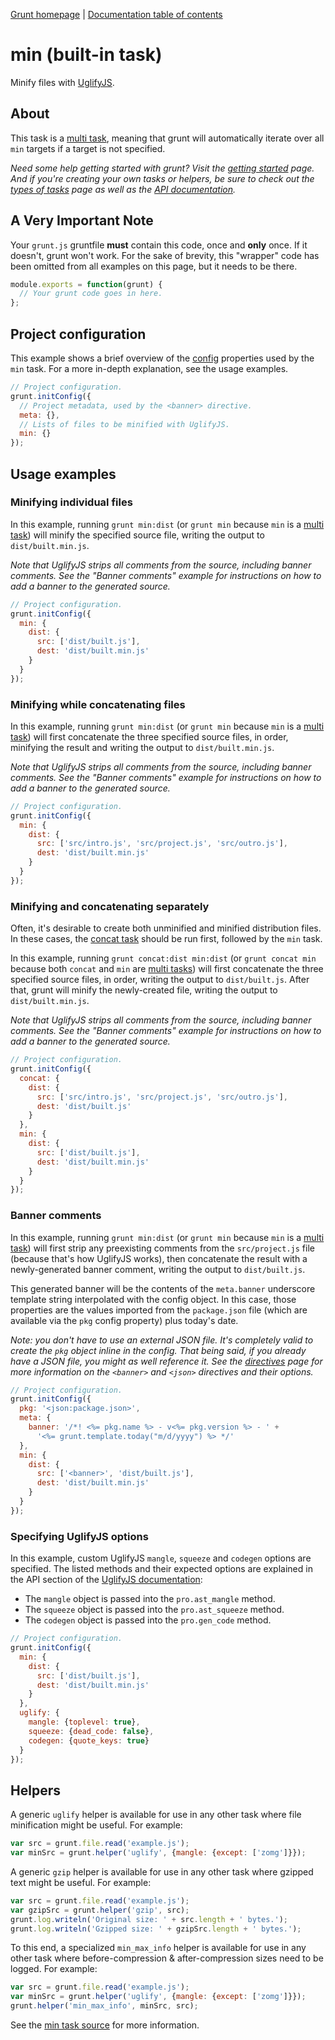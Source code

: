 [Grunt homepage](https://github.com/cowboy/grunt) | [Documentation table of contents](toc.md)

# min (built-in task)
Minify files with [UglifyJS][uglify].

[uglify]: https://github.com/mishoo/UglifyJS/

## About

This task is a [multi task](types_of_tasks.md), meaning that grunt will automatically iterate over all `min` targets if a target is not specified.

_Need some help getting started with grunt? Visit the [getting started](getting_started.md) page. And if you're creating your own tasks or helpers, be sure to check out the [types of tasks](types_of_tasks.md) page as well as the [API documentation](api.md)._

## A Very Important Note
Your `grunt.js` gruntfile **must** contain this code, once and **only** once. If it doesn't, grunt won't work. For the sake of brevity, this "wrapper" code has been omitted from all examples on this page, but it needs to be there.

```javascript
module.exports = function(grunt) {
  // Your grunt code goes in here.
};
```

## Project configuration

This example shows a brief overview of the [config](api_config.md) properties used by the `min` task. For a more in-depth explanation, see the usage examples.

```javascript
// Project configuration.
grunt.initConfig({
  // Project metadata, used by the <banner> directive.
  meta: {},
  // Lists of files to be minified with UglifyJS.
  min: {}
});
```

## Usage examples

### Minifying individual files

In this example, running `grunt min:dist` (or `grunt min` because `min` is a [multi task](types_of_tasks.md)) will minify the specified source file, writing the output to `dist/built.min.js`.

_Note that UglifyJS strips all comments from the source, including banner comments. See the "Banner comments" example for instructions on how to add a banner to the generated source._

```javascript
// Project configuration.
grunt.initConfig({
  min: {
    dist: {
      src: ['dist/built.js'],
      dest: 'dist/built.min.js'
    }
  }
});
```

### Minifying while concatenating files

In this example, running `grunt min:dist` (or `grunt min` because `min` is a [multi task](types_of_tasks.md)) will first concatenate the three specified source files, in order, minifying the result and writing the output to `dist/built.min.js`.

_Note that UglifyJS strips all comments from the source, including banner comments. See the "Banner comments" example for instructions on how to add a banner to the generated source._

```javascript
// Project configuration.
grunt.initConfig({
  min: {
    dist: {
      src: ['src/intro.js', 'src/project.js', 'src/outro.js'],
      dest: 'dist/built.min.js'
    }
  }
});
```

### Minifying and concatenating separately

Often, it's desirable to create both unminified and minified distribution files. In these cases, the [concat task](task_concat.md) should be run first, followed by the `min` task.

In this example, running `grunt concat:dist min:dist` (or `grunt concat min` because both `concat` and `min` are [multi tasks](types_of_tasks.md)) will first concatenate the three specified source files, in order, writing the output to `dist/built.js`. After that, grunt will minify the newly-created file, writing the output to `dist/built.min.js`.

_Note that UglifyJS strips all comments from the source, including banner comments. See the "Banner comments" example for instructions on how to add a banner to the generated source._

```javascript
// Project configuration.
grunt.initConfig({
  concat: {
    dist: {
      src: ['src/intro.js', 'src/project.js', 'src/outro.js'],
      dest: 'dist/built.js'
    }
  },
  min: {
    dist: {
      src: ['dist/built.js'],
      dest: 'dist/built.min.js'
    }
  }
});
```

### Banner comments

In this example, running `grunt min:dist` (or `grunt min` because `min` is a [multi task](types_of_tasks.md)) will first strip any preexisting comments from the `src/project.js` file (because that's how UglifyJS works), then concatenate the result with a newly-generated banner comment, writing the output to `dist/built.js`.

This generated banner will be the contents of the `meta.banner` underscore template string interpolated with the config object. In this case, those properties are the values imported from the `package.json` file (which are available via the `pkg` config property) plus today's date.

_Note: you don't have to use an external JSON file. It's completely valid to create the `pkg` object inline in the config. That being said, if you already have a JSON file, you might as well reference it. See the [directives](helpers_directives.md) page for more information on the `<banner>` and `<json>` directives and their options._

```javascript
// Project configuration.
grunt.initConfig({
  pkg: '<json:package.json>',
  meta: {
    banner: '/*! <%= pkg.name %> - v<%= pkg.version %> - ' +
      '<%= grunt.template.today("m/d/yyyy") %> */'
  },
  min: {
    dist: {
      src: ['<banner>', 'dist/built.js'],
      dest: 'dist/built.min.js'
    }
  }
});
```

### Specifying UglifyJS options

In this example, custom UglifyJS `mangle`, `squeeze` and `codegen` options are specified. The listed methods and their expected options are explained in the API section of the [UglifyJS documentation][uglify]:

* The `mangle` object is passed into the `pro.ast_mangle` method.
* The `squeeze` object is passed into the `pro.ast_squeeze` method.
* The `codegen` object is passed into the `pro.gen_code` method.

```javascript
// Project configuration.
grunt.initConfig({
  min: {
    dist: {
      src: ['dist/built.js'],
      dest: 'dist/built.min.js'
    }
  },
  uglify: {
    mangle: {toplevel: true},
    squeeze: {dead_code: false},
    codegen: {quote_keys: true}
  }
});
```

## Helpers

A generic `uglify` helper is available for use in any other task where file minification might be useful. For example:

```javascript
var src = grunt.file.read('example.js');
var minSrc = grunt.helper('uglify', {mangle: {except: ['zomg']}});
```

A generic `gzip` helper is available for use in any other task where gzipped text might be useful. For example:

```javascript
var src = grunt.file.read('example.js');
var gzipSrc = grunt.helper('gzip', src);
grunt.log.writeln('Original size: ' + src.length + ' bytes.');
grunt.log.writeln('Gzipped size: ' + gzipSrc.length + ' bytes.');
```

To this end, a specialized `min_max_info` helper is available for use in any other task where before-compression & after-compression sizes need to be logged. For example:

```javascript
var src = grunt.file.read('example.js');
var minSrc = grunt.helper('uglify', {mangle: {except: ['zomg']}});
grunt.helper('min_max_info', minSrc, src);
```

See the [min task source](../tasks/min.js) for more information.
